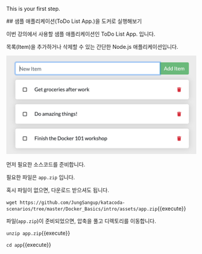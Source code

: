 This is your first step.

## 샘플 애플리케이션(ToDo List App.)을 도커로 실행해보기

이번 강의에서 사용할 샘플 애플리케이션인 ToDo List App. 입니다.

목록(Item)을 추가하거나 삭제할 수 있는 간단한 Node.js 애플리케이션입니다.



<img src=".\assets\todo-list-sample.png" alt="ToDo List App." style="zoom:50%;" />



먼저 필요한 소스코드를 준비합니다.

필요한 파일은 `app.zip` 입니다.

혹시 파일이 없으면, 다운로드 받으셔도 됩니다.

`wget https://github.com/JungSangup/katacoda-scenarios/tree/master/Docker_Basics/intro/assets/app.zip`{{execute}}



파일(`app.zip`)이 준비되었으면, 압축을 풀고 디렉토리를 이동합니다.

`unzip app.zip`{{execute}}

`cd app`{{execute}}

